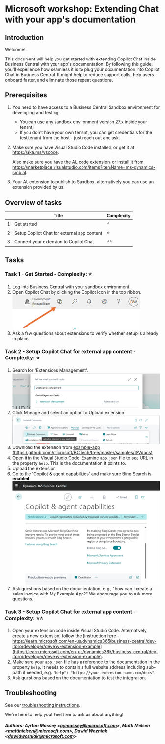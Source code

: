 # Microsoft workshop: Extending Chat with your app's documentation
## Introduction
Welcome! 

This document will help you get started with extending Copilot Chat inside Business Central with your app's documentation. By following this guide, you'll experience how seamless it is to plug your documentation into Copilot Chat in Business Central. It might help to reduce support calls, help users onboard faster, and eliminate those repeat questions.

## Prerequisites
1. You need to have access to a Business Central Sandbox environment for developing and testing.
    - You can use any sandbox environment version 27.x inside your tenant,  
    - If you don't have your own tenant, you can get credentials for the test tenant from the host - just reach out and ask.
2. Make sure you have Visual Studio Code installed, or get it at https://aka.ms/vscode.

    Also make sure you have the AL code extension, or install it from https://marketplace.visualstudio.com/items?itemName=ms-dynamics-smb.al.
3. Your AL extension to publish to Sandbox, alternatively you can use an extension provided by us.

## Overview of tasks 
|  | Title | Complexity |
|-------|-----|-----------|
| 1 | Get started  | ⭐  |
| 2 | Setup Copilot Chat for external app content | ⭐ |
| 3 | Connect your extension  to Copilot Chat  | ⭐⭐ |

## Tasks
### Task 1 - Get Started - Complexity: ⭐ 
1. Log into Business Central with your sandbox environment.
2. Open Copilot Chat by clicking the Copilot icon in the top ribbon. <br />
![Copilot icon](img/copilot-chat-button.png "Copilot icon")
3. Ask a few questions about extensions to verify whether setup is already in place.

### Task 2 - Setup Copilot Chat for external app content - Complexity: ⭐
1. Search for 'Extensions Management'. <br />
![Extensions Management](img/extension-search.png "Extensions Management")
2. Click Manage and select an option to Upload extension. <br />
![Extensions Management Upload](img/extension-upload.png "Extensions Management Upload")
3. Download the extension from [example-app (https://github.com/microsoft/BCTech/tree/master/samples/ISVdocs)](https://github.com/microsoft/BCTech/tree/master/samples/ISVdocs)
4. Open it in the Visual Studio Code. Examine `app.json` file to see URL in the property `help`. This is the documentation it points to.
4. Upload the extension.
5. Go to the 'Copilot & agent capabilities' and make sure Bing Search is **enabled**. <br />
![Copilot & agent capabilities](img/bing-toggle-enabled.png "Copilot & agent capabilities")
6. Ask questions based on the documentation, e.g., "how can I create a sales invoice with My Example App?" We encourage you to ask more questions.

### Task 3 - Setup Copilot Chat for external app content - Complexity: ⭐⭐
1. Open your extension code inside Visual Studio Code. Alternatively, create a new extension, follow the [instruction here - https://learn.microsoft.com/en-us/dynamics365/business-central/dev-itpro/developer/devenv-extension-example](https://learn.microsoft.com/en-us/dynamics365/business-central/dev-itpro/developer/devenv-extension-example).
2. Make sure your `app.json` file has a reference to the documentation in the property `help`. It needs to contain a full website address including sub-path if needed, e.g. `"help": "https://your-extension-name.com/docs"`.
3. Ask questions based on the documentation to test the integration.



## Troubleshooting 

See our [troubleshooting instructions](./troubleshooting.md).

We're here to help you! Feel free to ask us about anything!

##### Authors: Ayrton Massey \<aymassey@microsoft.com\>, Matti Nielsen \<mattinielsen@microsoft.com\>, Dawid Wozniak \<dawidwozniak@microsoft.com\>
